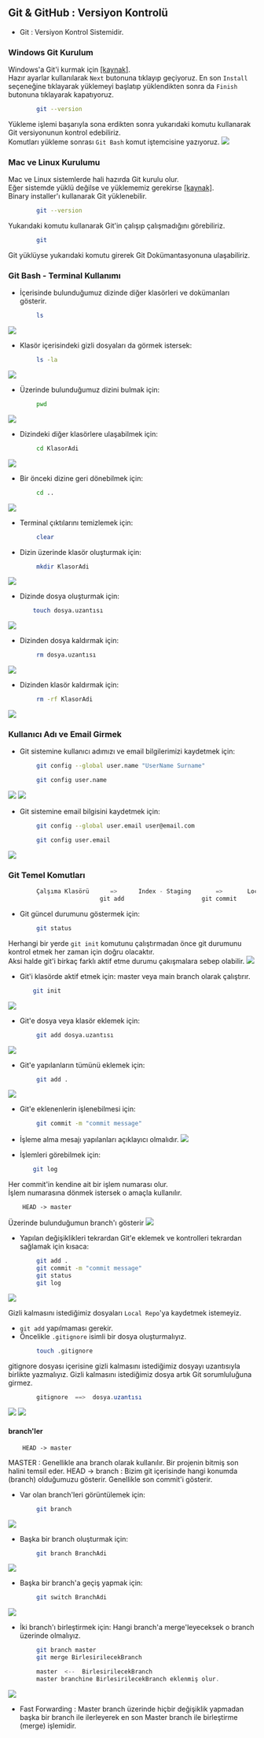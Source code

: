 ## Git & GitHub : Versiyon Kontrolü
- Git : Versiyon Kontrol Sistemidir.

### Windows Git Kurulum
Windows'a Git'i kurmak için [[kaynak]](https://git-scm.com/download/win).       <br/>
Hazır ayarlar kullanılarak `Next` butonuna tıklayıp geçiyoruz. En son `Install` seçeneğine tıklayarak yüklemeyi başlatıp yüklendikten sonra da `Finish` butonuna tıklayarak kapatıyoruz.
```bash
        git --version
```
Yükleme işlemi başarıyla sona erdikten sonra yukarıdaki komutu kullanarak Git versiyonunun kontrol edebiliriz.  <br/>
Komutları yükleme sonrası `Git Bash` komut iştemcisine yazıyoruz.
![](pictures/gitIm1.PNG)

### Mac ve Linux Kurulumu
Mac ve Linux sistemlerde hali hazırda Git kurulu olur.  <br/>
Eğer sistemde yüklü değilse ve yüklememiz gerekirse [[kaynak]](https://git-scm.com/download).   <br/>
Binary installer'ı kullanarak Git yüklenebilir.
```bash
        git --version
```

Yukarıdaki komutu kullanarak Git'in çalışıp çalışmadığını görebiliriz.
```bash
        git
```
Git yüklüyse yukarıdaki komutu girerek Git Dokümantasyonuna ulaşabiliriz.

###  Git Bash - Terminal Kullanımı 
- İçerisinde bulunduğumuz dizinde diğer klasörleri ve dokümanları gösterir.
```bash
        ls      
```
![](pictures/ls.PNG)

- Klasör içerisindeki gizli dosyaları da görmek istersek:
```bash
        ls -la      
```
![](pictures/ls-la.PNG)

- Üzerinde bulunduğumuz dizini bulmak için:
```bash
        pwd
```
![](pictures/pwd.PNG)

- Dizindeki diğer klasörlere ulaşabilmek için:
```bash
        cd KlasorAdi
```
![](pictures/cd.PNG)

- Bir önceki dizine geri dönebilmek için:
```bash
        cd ..
```
![](pictures/cd...PNG)

- Terminal çıktılarını temizlemek için:
```bash
        clear
```

- Dizin üzerinde klasör oluşturmak için:
```bash
        mkdir KlasorAdi
```
![](pictures/mkdir.PNG)

- Dizinde dosya oluşturmak için:
 ```bash
        touch dosya.uzantısı
 ```
 ![](pictures/touch.PNG)

 - Dizinden dosya kaldırmak için:
```bash
        rm dosya.uzantısı
 ```
 ![](pictures/rm.PNG)

- Dizinden klasör kaldırmak için:
```bash
        rm -rf KlasorAdi
```
 ![](pictures/rm-rf.PNG)

### Kullanıcı Adı ve Email Girmek
- Git sistemine kullanıcı adımızı ve email bilgilerimizi kaydetmek için:
```bash
        git config --global user.name "UserName Surname"

        git config user.name
```
 ![](pictures/configUserName1.PNG)
 ![](pictures/configUserName2.PNG)

- Git sistemine email bilgisini kaydetmek için:
```bash
        git config --global user.email user@email.com

        git config user.email
```
 ![](pictures/configUserEmail.PNG)

### Git Temel Komutları
```cs
        Çalşıma Klasörü      =>      Index - Staging       =>       Local Repository
                          git add                      git commit
```

- Git güncel durumunu göstermek için:
```bash
        git status
```
Herhangi bir yerde `git init` komutunu çalıştırmadan önce git durumunu kontrol etmek her zaman için doğru olacaktır. <br/>
Aksi halde git'i birkaç farklı aktif etme durumu çakışmalara sebep olabilir.
 ![](pictures/gitstatus.PNG)

 - Git'i klasörde aktif etmek için:     master veya main branch olarak çalıştırır.
 ```bash
        git init
```
 ![](pictures/gitinit.PNG)

 - Git'e dosya veya klasör eklemek için:
```bash
        git add dosya.uzantısı
```
 ![](pictures/gitadd.PNG)

- Git'e yapılanların tümünü eklemek için:
```bash
        git add .
```
 ![](pictures/gitadd..PNG)

- Git'e eklenenlerin işlenebilmesi için:
```bash
        git commit -m "commit message"
```
- İşleme alma mesajı yapılanları açıklayıcı olmalıdır.
 ![](pictures/gitcommit.PNG)

 - İşlemleri görebilmek için:
 ```bash
        git log
```
Her commit'in kendine ait bir işlem numarası olur. <br/>
İşlem numarasına dönmek istersek o amaçla kullanılır.

        HEAD -> master

Üzerinde bulunduğumun branch'ı gösterir
![](pictures/gitlog.PNG)

- Yapılan değişiklikleri tekrardan Git'e eklemek ve kontrolleri tekrardan sağlamak için kısaca:
```bash
        git add .
        git commit -m "commit message"
        git status
        git log
```
![](pictures/gitbref.PNG)

Gizli kalmasını istediğimiz dosyaları `Local Repo`'ya kaydetmek istemeyiz.
- `git add` yapılmaması gerekir.
- Öncelikle `.gitignore` isimli bir dosya oluşturmalıyız.
```bash
        touch .gitignore
```
gitignore dosyası içerisine gizli kalmasını istediğimiz dosyayı uzantısıyla birlikte yazmalıyız.
Gizli kalmasını istediğimiz dosya artık Git sorumluluğuna girmez.
```cs
        gitignore  ==>  dosya.uzantısı
```
![](pictures/gitignore2.PNG)
![](pictures/gitignore1.PNG)

#### branch'ler

        HEAD -> master

MASTER : Genellikle ana branch olarak kullanılır. Bir projenin bitmiş son halini temsil eder.
HEAD -> branch : Bizim git içerisinde hangi konumda (branch) olduğumuzu gösterir. Genellikle son commit'i gösterir.
- Var olan branch'leri görüntülemek için:
```bash
        git branch 
```
![](pictures/gitbranch.PNG)

- Başka bir branch oluşturmak için:
```bash
        git branch BranchAdi 
```
![](pictures/gitbranchN.PNG)

- Başka bir branch'a geçiş yapmak için:
```bash
        git switch BranchAdi 
```
![](pictures/gitswitch.PNG)

- İki branch'ı birleştirmek için:
Hangi branch'a merge'leyeceksek o branch üzerinde olmalıyız.
```bash
        git branch master
        git merge BirlesirilecekBranch
```
```cs
        master  <--  BirlesirilecekBranch
        master branchine BirlesirilecekBranch eklenmiş olur.
```
![](pictures/gitmerge.PNG)

- Fast Forwarding : Master branch üzerinde hiçbir değişiklik yapmadan başka bir branch ile ilerleyerek en son Master branch ile birleştirme (merge) işlemidir.